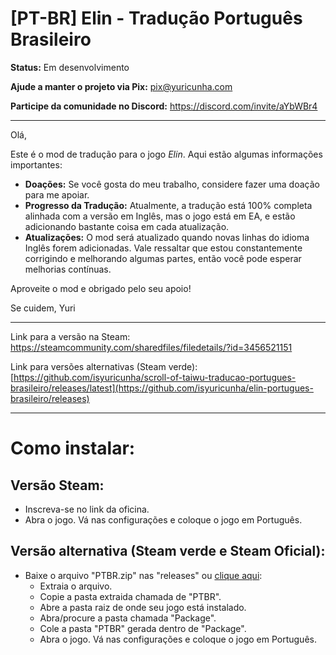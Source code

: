 # [PT-BR] Elin - Tradução Português Brasileiro

**Status:** Em desenvolvimento

**Ajude a manter o projeto via Pix:** pix@yuricunha.com

**Participe da comunidade no Discord:** https://discord.com/invite/aYbWBr4

---

Olá,

Este é o mod de tradução para o jogo *Elin*. Aqui estão algumas informações importantes:

- **Doações:** Se você gosta do meu trabalho, considere fazer uma doação para me apoiar.
- **Progresso da Tradução:** Atualmente, a tradução está 100% completa alinhada com a versão em Inglês, mas o jogo está em EA, e estão adicionando bastante coisa em cada atualização.
- **Atualizações:** O mod será atualizado quando novas linhas do idioma Inglês forem adicionadas. Vale ressaltar que estou constantemente corrigindo e melhorando algumas partes, então você pode esperar melhorias contínuas.

Aproveite o mod e obrigado pelo seu apoio!

Se cuidem,
Yuri

---

Link para a versão na Steam: https://steamcommunity.com/sharedfiles/filedetails/?id=3456521151

Link para versões alternativas (Steam verde): [https://github.com/isyuricunha/scroll-of-taiwu-traducao-portugues-brasileiro/releases/latest](https://github.com/isyuricunha/elin-portugues-brasileiro/releases)

---

# Como instalar:

## Versão Steam:

- Inscreva-se no link da oficina.
- Abra o jogo. Vá nas configurações e coloque o jogo em Português.

## Versão alternativa (Steam verde e Steam Oficial):

- Baixe o arquivo "PTBR.zip" nas "releases" ou [clique aqui](https://github.com/isyuricunha/elin-portugues-brasileiro/releases/latest):
  - Extraia o arquivo.
  - Copie a pasta extraida chamada de "PTBR".
  - Abre a pasta raiz de onde seu jogo está instalado.
  - Abra/procure a pasta chamada "Package".
  - Cole a pasta "PTBR" gerada dentro de "Package".
  - Abra o jogo. Vá nas configurações e coloque o jogo em Português.
